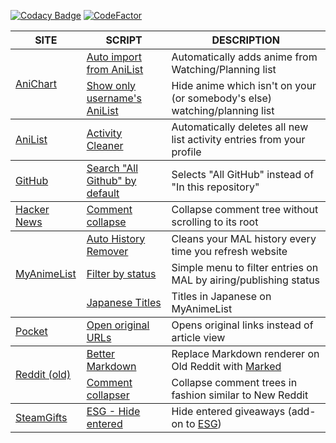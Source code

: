 [![Codacy Badge](https://app.codacy.com/project/badge/Grade/37b6bdcf961c4fc5ac6049c53fcbdffb)](https://www.codacy.com/gh/Jorengarenar/UserScripts/dashboard?utm_source=github.com&amp;utm_medium=referral&amp;utm_content=Jorengarenar/UserScripts&amp;utm_campaign=Badge_Grade)
[![CodeFactor](https://www.codefactor.io/repository/github/jorengarenar/userscripts/badge)](https://www.codefactor.io/repository/github/jorengarenar/userscripts)

<table>
  <thead>
    <tr>
      <th>SITE</th>
      <th>SCRIPT</th>
      <th>DESCRIPTION</th>
    </tr>
  </thead>
  <tbody> <!-- AniChart -->
    <tr><td rowspan=0><a href="https://anichart.net">AniChart</a></td></tr>
    <tr>
      <td><a href="https://github.com/Jorengarenar/userscripts/raw/master/AniChart/Auto_import_from_AniList.user.js">Auto import from AniList</a></td>
      <td>Automatically adds anime from Watching/Planning list</td>
    </tr>
    <tr> <!-- no zebra --> </tr>
    <tr>
      <td><a href="https://github.com/Jorengarenar/userscripts/raw/master/AniChart/Show_only_from_AniList.user.js">Show only username's AniList</a></td>
      <td>Hide anime which isn't on your (or somebody's else) watching/planning list</td>
    </tr>
    <tr> <!-- no zebra --> </tr>
  </tbody>
  <tbody> <!-- AniList -->
    <tr><td rowspan=0><a href="https://anilist.co">AniList</a></td></tr>
    <tr>
      <td><a href="https://github.com/Jorengarenar/userscripts/raw/master/AniList/ActivityCleaner.user.js">Activity Cleaner</a></td>
      <td>Automatically deletes all new list activity entries from your profile</td>
    </tr>
    <tr> <!-- no zebra --> </tr>
  </tbody>
  <tbody> <!-- GitHub -->
    <tr><td rowspan=0><a href="https://github.com">GitHub</a></td></tr>
    <tr>
      <td><a href="https://github.com/Jorengarenar/userscripts/raw/master/GitHub/Search_All_Github_by_default.user.js">Search "All Github" by default</a></td>
      <td>Selects "All GitHub" instead of "In this repository"</td>
    </tr>
    <tr> <!-- no zebra --> </tr>
  </tbody>
  <tbody> <!-- Hacker News -->
    <tr><td rowspan=0><a href="https://news.ycombinator.com/">Hacker News</a></td></tr>
    <tr>
      <td><a href="https://github.com/Jorengarenar/userscripts/raw/master/HackerNews/Comment_collapse.user.js">Comment collapse</a></td>
      <td>Collapse comment tree without scrolling to its root</td>
    </tr>
    <tr> <!-- no zebra --> </tr>
  </tbody>
  <tbody> <!-- MyAnimeList -->
    <tr><td rowspan=0><a href="https://myanimelist.net">MyAnimeList</a></td></tr>
    <tr>
      <td><a href="https://github.com/Jorengarenar/userscripts/raw/master/MyAnimeList/Auto_History_Remover.user.js">Auto History Remover</a></td>
      <td>Cleans your MAL history every time you refresh website</td>
    </tr>
    <tr> <!-- no zebra --> </tr>
    <tr>
      <td><a href="https://github.com/Jorengarenar/userscripts/raw/master/MyAnimeList/Filter_by_status.user.js">Filter by status</a></td>
      <td>Simple menu to filter entries on MAL by airing/publishing status</td>
    </tr>
    <tr> <!-- no zebra --> </tr>
    <tr>
      <td><a href="https://github.com/Jorengarenar/userscripts/raw/master/MyAnimeList/Japanese_Titles.user.js">Japanese Titles</a></td>
      <td>Titles in Japanese on MyAnimeList</td>
    </tr>
    <tr> <!-- no zebra --> </tr>
  </tbody>
  <tbody> <!-- Pocket -->
    <tr><td rowspan=0><a href="https://app.getpocket.com">Pocket</a></td></tr>
    <tr>
      <td><a href="https://github.com/Jorengarenar/userscripts/raw/master/Pocket/Open_original_URLs.user.js">Open original URLs</a></td>
      <td>Opens original links instead of article view</td>
    </tr>
    <tr> <!-- no zebra --> </tr>
  </tbody>
  <tbody> <!-- Reddit (old) -->
    <tr><td rowspan=0><a href="https://old.reddit.com">Reddit (old)</a></td></tr>
    <tr>
      <td><a href="https://github.com/Jorengarenar/userscripts/raw/master/Reddit/Better_Markdown.user.js">Better Markdown</a></td>
      <td>Replace Markdown renderer on Old Reddit with <a href="https://marked.js.org/">Marked</a></td>
    </tr>
    <tr> <!-- no zebra --> </tr>
    <tr>
      <td><a href="https://github.com/Jorengarenar/userscripts/raw/master/Reddit/Comment_collapser.user.js">Comment collapser</a></td>
      <td>Collapse comment trees in fashion similar to New Reddit</td>
    </tr>
    <tr> <!-- no zebra --> </tr>
  </tbody>
  <tbody> <!-- SteamGifts -->
    <tr><td rowspan=0><a href="https://www.steamgifts.com">SteamGifts</a></td></tr>
    <tr>
      <td><a href="https://github.com/Jorengarenar/userscripts/raw/master/SteamGifts/ESG_Hide_entered.user.js">ESG - Hide entered</a></td>
      <td>Hide entered giveaways (add-on to <a href="https://github.com/nandee95/Extended_Steamgifts">ESG</a>)</td>
    </tr>
    <tr> <!-- no zebra --> </tr>
  </tbody>
</table>
